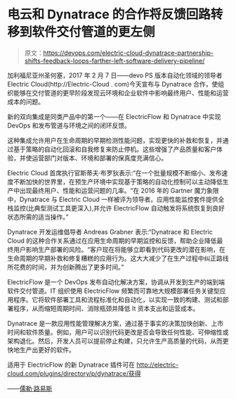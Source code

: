 # 电云和 Dynatrace 的合作将反馈回路转移到软件交付管道的更左侧

> 原文：<https://devops.com/electric-cloud-dynatrace-partnership-shifts-feedback-loops-farther-left-software-delivery-pipeline/>

加利福尼亚州圣何塞，2017 年 2 月 7 日——devo PS 版本自动化领域的领导者 Electric Cloud(http://Electric-Cloud . com)今天宣布与 Dynatrace 合作，使组织能够在交付管道的更早阶段发现云环境和企业软件中影响最终用户、性能和运营成本的问题。

新的双向集成是同类产品中的第一个——在 ElectricFlow 和 Dynatrace 中实现 DevOps 和发布管道与环境之间的闭环反馈。

这种集成允许用户在生命周期的早期检测性能问题，实现更快的补救和恢复，并通过基于策略的自动化回滚和自我修复来防止停机。这些增强了产品质量和客户体验，并使运营部门对版本、环境和部署的保真度充满信心。

Electric Cloud 首席执行官斯蒂夫·布罗狄表示:“在一个批量规模不断缩小、发布速度不断加快的世界里，在预生产环境中实现基于策略的自动化控制可以主动降低生产中出现最终用户、性能和运营问题的几率。“在 2016 年的 Gartner 魔力象限中，Dynatrace 与 Electric Cloud 一样被评为领导者。应用性能监控套件提供全栈监控(比典型测试工具更深入),并允许 ElectricFlow 自动触发将系统恢复到良好状态所需的适当操作。”

Dynatrace 开发运维倡导者 Andreas Grabner 表示:“Dynatrace 和 Electric Cloud 的这种合作关系通过在应用生命周期的早期监控和反馈，帮助企业降低最终用户影响生产部署的风险。“客户现在将能够立即看到代码更改的潜在影响，在生命周期的早期补救和修复糟糕的应用行为。这大大减少了在生产过程中纠正路线所花费的时间，并为创新腾出了更多时间。”

ElectricFlow 是一个 DevOps 发布自动化解决方案，协调从开发到生产的端到端软件交付管道。IT 组织使用 ElectricFlow 频繁而可靠地大规模部署任务关键型应用程序。它将软件部署工具和流程标准化和自动化，以实现一致的构建、测试和部署程序，从而缩短周期时间、消除瓶颈并降低 It 资本支出和运营成本。

Dynatrace 是一款应用性能管理解决方案，通过基于事实的决策加快创新、上市时间和软件质量。例如，用户可以识别代码更改是否会导致任何性能、可伸缩性或架构退化。然后，开发人员可以提前停止构建，只允许生产高质量的代码，从而更快地生产出更好的软件。

适用于 ElectricFlow 的新 Dynatrace 插件可在 http://electric-cloud.com/plugins/directory/p/dynatrace/获得

——[儒勒·路易斯](https://devops.com/author/jules/)